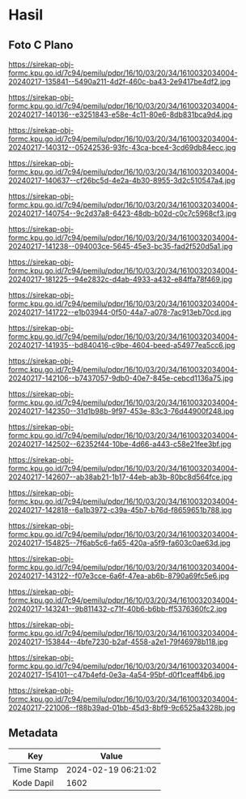 # Hasil

## Foto C Plano

https://sirekap-obj-formc.kpu.go.id/7c94/pemilu/pdpr/16/10/03/20/34/1610032034004-20240217-135841--5490a211-4d2f-460c-ba43-2e9417be4df2.jpg

https://sirekap-obj-formc.kpu.go.id/7c94/pemilu/pdpr/16/10/03/20/34/1610032034004-20240217-140136--e3251843-e58e-4c11-80e6-8db831bca9d4.jpg

https://sirekap-obj-formc.kpu.go.id/7c94/pemilu/pdpr/16/10/03/20/34/1610032034004-20240217-140312--05242536-93fc-43ca-bce4-3cd69db84ecc.jpg

https://sirekap-obj-formc.kpu.go.id/7c94/pemilu/pdpr/16/10/03/20/34/1610032034004-20240217-140637--cf26bc5d-4e2a-4b30-8955-3d2c510547a4.jpg

https://sirekap-obj-formc.kpu.go.id/7c94/pemilu/pdpr/16/10/03/20/34/1610032034004-20240217-140754--9c2d37a8-6423-48db-b02d-c0c7c5968cf3.jpg

https://sirekap-obj-formc.kpu.go.id/7c94/pemilu/pdpr/16/10/03/20/34/1610032034004-20240217-141238--094003ce-5645-45e3-bc35-fad2f520d5a1.jpg

https://sirekap-obj-formc.kpu.go.id/7c94/pemilu/pdpr/16/10/03/20/34/1610032034004-20240217-181225--94e2832c-d4ab-4933-a432-e84ffa78f469.jpg

https://sirekap-obj-formc.kpu.go.id/7c94/pemilu/pdpr/16/10/03/20/34/1610032034004-20240217-141722--e1b03944-0f50-44a7-a078-7ac913eb70cd.jpg

https://sirekap-obj-formc.kpu.go.id/7c94/pemilu/pdpr/16/10/03/20/34/1610032034004-20240217-141935--bd840416-c9be-4604-beed-a54977ea5cc6.jpg

https://sirekap-obj-formc.kpu.go.id/7c94/pemilu/pdpr/16/10/03/20/34/1610032034004-20240217-142106--b7437057-9db0-40e7-845e-cebcd1136a75.jpg

https://sirekap-obj-formc.kpu.go.id/7c94/pemilu/pdpr/16/10/03/20/34/1610032034004-20240217-142350--31d1b98b-9f97-453e-83c3-76d44900f248.jpg

https://sirekap-obj-formc.kpu.go.id/7c94/pemilu/pdpr/16/10/03/20/34/1610032034004-20240217-142502--62352f44-10be-4d66-a443-c58e21fee3bf.jpg

https://sirekap-obj-formc.kpu.go.id/7c94/pemilu/pdpr/16/10/03/20/34/1610032034004-20240217-142607--ab38ab21-1b17-44eb-ab3b-80bc8d564fce.jpg

https://sirekap-obj-formc.kpu.go.id/7c94/pemilu/pdpr/16/10/03/20/34/1610032034004-20240217-142818--6a1b3972-c39a-45b7-b76d-f8659651b788.jpg

https://sirekap-obj-formc.kpu.go.id/7c94/pemilu/pdpr/16/10/03/20/34/1610032034004-20240217-154825--7f6ab5c6-fa65-420a-a5f9-fa603c0ae63d.jpg

https://sirekap-obj-formc.kpu.go.id/7c94/pemilu/pdpr/16/10/03/20/34/1610032034004-20240217-143122--f07e3cce-6a6f-47ea-ab6b-8790a69fc5e6.jpg

https://sirekap-obj-formc.kpu.go.id/7c94/pemilu/pdpr/16/10/03/20/34/1610032034004-20240217-143241--9b811432-c71f-40b6-b6bb-ff5376360fc2.jpg

https://sirekap-obj-formc.kpu.go.id/7c94/pemilu/pdpr/16/10/03/20/34/1610032034004-20240217-153844--4bfe7230-b2af-4558-a2e1-79f46978b118.jpg

https://sirekap-obj-formc.kpu.go.id/7c94/pemilu/pdpr/16/10/03/20/34/1610032034004-20240217-154101--c47b4efd-0e3a-4a54-95bf-d0f1ceaff4b6.jpg

https://sirekap-obj-formc.kpu.go.id/7c94/pemilu/pdpr/16/10/03/20/34/1610032034004-20240217-221006--f88b39ad-01bb-45d3-8bf9-9c6525a4328b.jpg


## Metadata

| Key        | Value               |
| ---------- | ------------------- |
| Time Stamp | 2024-02-19 06:21:02 |
| Kode Dapil | 1602                |



